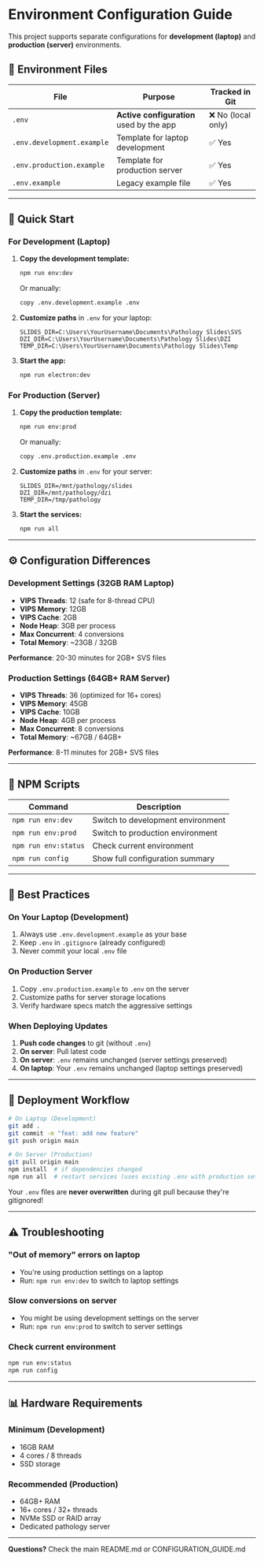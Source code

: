 # Environment Configuration Guide

This project supports separate configurations for **development (laptop)** and **production (server)** environments.

## 📁 Environment Files

| File | Purpose | Tracked in Git |
|------|---------|----------------|
| `.env` | **Active configuration** used by the app | ❌ No (local only) |
| `.env.development.example` | Template for laptop development | ✅ Yes |
| `.env.production.example` | Template for production server | ✅ Yes |
| `.env.example` | Legacy example file | ✅ Yes |

---

## 🚀 Quick Start

### **For Development (Laptop)**

1. **Copy the development template:**
   ```bash
   npm run env:dev
   ```
   Or manually:
   ```bash
   copy .env.development.example .env
   ```

2. **Customize paths** in `.env` for your laptop:
   ```env
   SLIDES_DIR=C:\Users\YourUsername\Documents\Pathology Slides\SVS
   DZI_DIR=C:\Users\YourUsername\Documents\Pathology Slides\DZI
   TEMP_DIR=C:\Users\YourUsername\Documents\Pathology Slides\Temp
   ```

3. **Start the app:**
   ```bash
   npm run electron:dev
   ```

### **For Production (Server)**

1. **Copy the production template:**
   ```bash
   npm run env:prod
   ```
   Or manually:
   ```bash
   copy .env.production.example .env
   ```

2. **Customize paths** in `.env` for your server:
   ```env
   SLIDES_DIR=/mnt/pathology/slides
   DZI_DIR=/mnt/pathology/dzi
   TEMP_DIR=/tmp/pathology
   ```

3. **Start the services:**
   ```bash
   npm run all
   ```

---

## ⚙️ Configuration Differences

### **Development Settings (32GB RAM Laptop)**
- **VIPS Threads**: 12 (safe for 8-thread CPU)
- **VIPS Memory**: 12GB
- **VIPS Cache**: 2GB
- **Node Heap**: 3GB per process
- **Max Concurrent**: 4 conversions
- **Total Memory**: ~23GB / 32GB

**Performance**: 20-30 minutes for 2GB+ SVS files

### **Production Settings (64GB+ RAM Server)**
- **VIPS Threads**: 36 (optimized for 16+ cores)
- **VIPS Memory**: 45GB
- **VIPS Cache**: 10GB
- **Node Heap**: 4GB per process
- **Max Concurrent**: 8 conversions
- **Total Memory**: ~67GB / 64GB+

**Performance**: 8-11 minutes for 2GB+ SVS files

---

## 🔧 NPM Scripts

| Command | Description |
|---------|-------------|
| `npm run env:dev` | Switch to development environment |
| `npm run env:prod` | Switch to production environment |
| `npm run env:status` | Check current environment |
| `npm run config` | Show full configuration summary |

---

## 📝 Best Practices

### **On Your Laptop (Development)**
1. Always use `.env.development.example` as your base
2. Keep `.env` in `.gitignore` (already configured)
3. Never commit your local `.env` file

### **On Production Server**
1. Copy `.env.production.example` to `.env` on the server
2. Customize paths for server storage locations
3. Verify hardware specs match the aggressive settings

### **When Deploying Updates**
1. **Push code changes** to git (without `.env`)
2. **On server**: Pull latest code
3. **On server**: `.env` remains unchanged (server settings preserved)
4. **On laptop**: Your `.env` remains unchanged (laptop settings preserved)

---

## 🎯 Deployment Workflow

```bash
# On Laptop (Development)
git add .
git commit -m "feat: add new feature"
git push origin main

# On Server (Production)
git pull origin main
npm install  # if dependencies changed
npm run all  # restart services (uses existing .env with production settings)
```

Your `.env` files are **never overwritten** during git pull because they're gitignored!

---

## ⚠️ Troubleshooting

### **"Out of memory" errors on laptop**
- You're using production settings on a laptop
- Run: `npm run env:dev` to switch to laptop settings

### **Slow conversions on server**
- You might be using development settings on the server
- Run: `npm run env:prod` to switch to server settings

### **Check current environment**
```bash
npm run env:status
npm run config
```

---

## 📊 Hardware Requirements

### **Minimum (Development)**
- 16GB RAM
- 4 cores / 8 threads
- SSD storage

### **Recommended (Production)**
- 64GB+ RAM
- 16+ cores / 32+ threads
- NVMe SSD or RAID array
- Dedicated pathology server

---

**Questions?** Check the main README.md or CONFIGURATION_GUIDE.md
